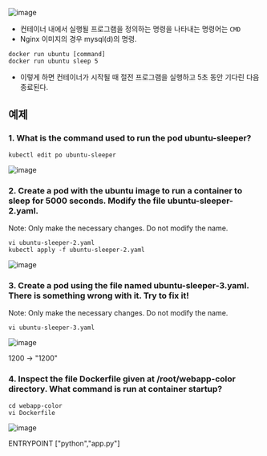 ![image](https://user-images.githubusercontent.com/81672260/169467857-5c6c397e-4103-4b02-afbd-3883dcc19bc9.png)

- 컨테이너 내에서 실행될 프로그램을 정의하는 명령을 나타내는 명령어는 `CMD` 
- Nginx 이미지의 경우 mysql(d)의 명령.

```
docker run ubuntu [command]
docker run ubuntu sleep 5
```

- 이렇게 하면 컨테이너가 시작될 때 절전 프로그램을 실행하고 5초 동안 기다린 다음 종료된다.

## 예제

### 1. What is the command used to run the pod ubuntu-sleeper?

```
kubectl edit po ubuntu-sleeper
```

![image](https://user-images.githubusercontent.com/81672260/169726240-d00feae7-5b99-4b92-9b65-d422baf344c9.png)


### 2. Create a pod with the ubuntu image to run a container to sleep for 5000 seconds. Modify the file ubuntu-sleeper-2.yaml.
Note: Only make the necessary changes. Do not modify the name.

```
vi ubuntu-sleeper-2.yaml
kubectl apply -f ubuntu-sleeper-2.yaml
```

![image](https://user-images.githubusercontent.com/81672260/169726682-cd9ecdcf-ebd5-40e2-967d-c19205d02010.png)

### 3. Create a pod using the file named ubuntu-sleeper-3.yaml. There is something wrong with it. Try to fix it!

Note: Only make the necessary changes. Do not modify the name.

```
vi ubuntu-sleeper-3.yaml
```

![image](https://user-images.githubusercontent.com/81672260/169726849-8f99ffcd-f32e-4a93-baaa-b1ccd802cf15.png)

1200 -> "1200"

### 4. Inspect the file Dockerfile given at /root/webapp-color directory. What command is run at container startup?

```
cd webapp-color
vi Dockerfile
```
![image](https://user-images.githubusercontent.com/81672260/169727206-f563f955-9c2f-4363-916a-c7adcdbada1b.png)

ENTRYPOINT ["python","app.py"]

